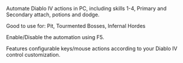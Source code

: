 Automate Diablo IV actions in PC, including skills 1-4, Primary and Secondary attach, potions and dodge.

Good to use for: Pit, Tourmented Bosses, Infernal Hordes

Enable/Disable the automation using F5.

Features configurable keys/mouse actions according to your Diablo IV control customization.
